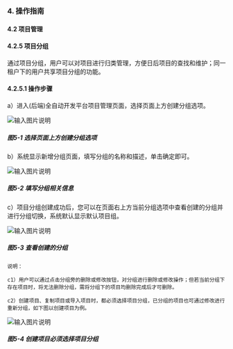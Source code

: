 ### 4. 操作指南

#### 4.2 项目管理

#### 4.2.5 项目分组

通过项目分组，用户可以对项目进行归类管理，方便日后项目的查找和维护；同一租户下的用户共享项目分组的功能。

#### 4.2.5.1 操作步骤

a）进入(后端)全自动开发平台项目管理页面，选择页面上方创建分组选项。

![输入图片说明](../../../../images/SoFlu%EF%BC%88%E5%90%8E%E7%AB%AF%EF%BC%89%E5%BC%80%E5%8F%91%E5%B9%B3%E5%8F%B0/1.%20%E6%9C%80%E6%96%B0%E7%89%88%E6%9C%AC%20-%20%E6%9B%B4%E6%96%B0%E6%97%A5%E6%9C%9F%20-%202022.10.08/4.%20%E6%93%8D%E4%BD%9C%E6%8C%87%E5%8D%97/2.%20%E9%A1%B9%E7%9B%AE%E7%AE%A1%E7%90%86/5-1.png)

##### 图5-1 选择页面上方创建分组选项

b）系统显示新增分组页面，填写分组的名称和描述，单击确定即可。

![输入图片说明](../../../../images/SoFlu%EF%BC%88%E5%90%8E%E7%AB%AF%EF%BC%89%E5%BC%80%E5%8F%91%E5%B9%B3%E5%8F%B0/1.%20%E6%9C%80%E6%96%B0%E7%89%88%E6%9C%AC%20-%20%E6%9B%B4%E6%96%B0%E6%97%A5%E6%9C%9F%20-%202022.10.08/4.%20%E6%93%8D%E4%BD%9C%E6%8C%87%E5%8D%97/2.%20%E9%A1%B9%E7%9B%AE%E7%AE%A1%E7%90%86/5-2.png)

##### 图5-2 填写分组相关信息

c）项目分组创建成功后，您可以在页面右上方当前分组选项中查看创建的分组并进行分组切换，系统默认显示默认项目组。

![输入图片说明](../../../../images/SoFlu%EF%BC%88%E5%90%8E%E7%AB%AF%EF%BC%89%E5%BC%80%E5%8F%91%E5%B9%B3%E5%8F%B0/1.%20%E6%9C%80%E6%96%B0%E7%89%88%E6%9C%AC%20-%20%E6%9B%B4%E6%96%B0%E6%97%A5%E6%9C%9F%20-%202022.10.08/4.%20%E6%93%8D%E4%BD%9C%E6%8C%87%E5%8D%97/2.%20%E9%A1%B9%E7%9B%AE%E7%AE%A1%E7%90%86/5-3.png)

##### 图5-3 查看创建的分组

```
说明：

c1）用户可以通过点击分组旁的删除或修改按钮，对分组进行删除或修改操作；但若当前分组下存在项目时，将无法删除分组，需将分组下的项目均删除完成后才可删除。

c2）创建项目、复制项目或导入项目时，都必须选择项目分组，已分组的项目也可通过修改进行重新分组，如下图以创建项目为例。
```

![输入图片说明](../../../../images/SoFlu%EF%BC%88%E5%90%8E%E7%AB%AF%EF%BC%89%E5%BC%80%E5%8F%91%E5%B9%B3%E5%8F%B0/1.%20%E6%9C%80%E6%96%B0%E7%89%88%E6%9C%AC%20-%20%E6%9B%B4%E6%96%B0%E6%97%A5%E6%9C%9F%20-%202022.10.08/4.%20%E6%93%8D%E4%BD%9C%E6%8C%87%E5%8D%97/2.%20%E9%A1%B9%E7%9B%AE%E7%AE%A1%E7%90%86/5-4.png)

##### 图5-4 创建项目必须选择项目分组
